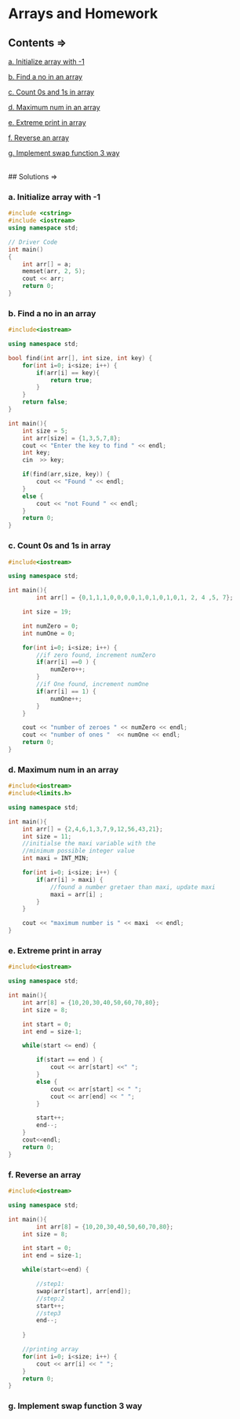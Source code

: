 # Arrays and Homework

## Contents =>

[a. Initialize array with -1](#a-initialize-array-with--1)

[b. Find a no in an array](#b-find-a-no-in-an-array)

[c. Count 0s and 1s in array](#c-count-0s-and-1s-in-array)

[d. Maximum num in an array](#d-maximum-num-in-an-array)

[e. Extreme print in array](#e-extreme-print-in-array)

[f. Reverse an array](#f-reverse-an-array)

[g. Implement swap function 3 way](#g-implement-swap-function-3-way)

<br>
## Solutions =>

### a. Initialize array with -1

```cpp
#include <cstring>
#include <iostream>
using namespace std;

// Driver Code
int main()
{
	int arr[] = a;
	memset(arr, 2, 5);
	cout << arr;
	return 0;
}
```

### b. Find a no in an array

```cpp
#include<iostream>

using namespace std;

bool find(int arr[], int size, int key) {
	for(int i=0; i<size; i++) {
		if(arr[i] == key){
			return true;
		}
	}
	return false;
}

int main(){
	int size = 5;
	int arr[size] = {1,3,5,7,8};
	cout << "Enter the key to find " << endl;
	int key;
	cin  >> key;

	if(find(arr,size, key)) {
		cout << "Found " << endl;
	}
	else {
		cout << "not Found " << endl;
	}
	return 0;
}
```

### c. Count 0s and 1s in array

```cpp
#include<iostream>

using namespace std;

int main(){
		int arr[] = {0,1,1,1,0,0,0,0,1,0,1,0,1,0,1, 2, 4 ,5, 7};

	int size = 19;

	int numZero = 0;
	int numOne = 0;

	for(int i=0; i<size; i++) {
		//if zero found, increment numZero
		if(arr[i] ==0 ) {
			numZero++;
		}
		//if One found, increment numOne
		if(arr[i] == 1) {
			numOne++;
		}
	}

	cout << "number of zeroes " << numZero << endl;
	cout << "number of ones "  << numOne << endl;
	return 0;
}
```

### d. Maximum num in an array

```cpp
#include<iostream>
#include<limits.h>

using namespace std;

int main(){
	int arr[] = {2,4,6,1,3,7,9,12,56,43,21};
	int size = 11;
	//initialse the maxi variable with the 
	//minimum possible integer value
	int maxi = INT_MIN;

	for(int i=0; i<size; i++) {
		if(arr[i] > maxi) {
			//found a number gretaer than maxi, update maxi
			maxi = arr[i] ;
		}
	}

	cout << "maximum number is " << maxi  << endl;
}
```

### e. Extreme print in array

```cpp
#include<iostream>

using namespace std;

int main(){
	int arr[8] = {10,20,30,40,50,60,70,80};
	int size = 8;

	int start = 0;
	int end = size-1;

	while(start <= end) {

		if(start == end ) {
			cout << arr[start] <<" ";
		}
		else {
			cout << arr[start] << " ";
			cout << arr[end] << " ";
		}

		start++;
		end--;
	}
	cout<<endl;
	return 0;
}
```

### f. Reverse an array

```cpp
#include<iostream>

using namespace std;

int main(){
		int arr[8] = {10,20,30,40,50,60,70,80};
	int size = 8;

	int start = 0;
	int end = size-1;

	while(start<=end) {

		//step1:
		swap(arr[start], arr[end]);
		//step:2
		start++;
		//step3
		end--;
		
	}

	//printing array
	for(int i=0; i<size; i++) {
		cout << arr[i] << " ";
	}
	return 0;
}
```

### g. Implement swap function 3 way

```cpp

```

